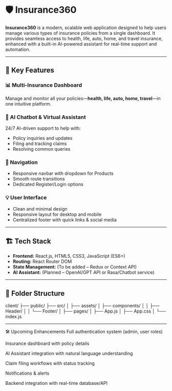 # 🛡️ Insurance360

**Insurance360** is a modern, scalable web application designed to help users manage various types of insurance policies from a single dashboard. It provides seamless access to health, life, auto, home, and travel insurance, enhanced with a built-in AI-powered assistant for real-time support and automation.

---

## 🚀 Key Features

### 📊 Multi-Insurance Dashboard  
Manage and monitor all your policies—**health, life, auto, home, travel**—in one intuitive platform.

### 🤖 AI Chatbot & Virtual Assistant  
24/7 AI-driven support to help with:
- Policy inquiries and updates
- Filing and tracking claims
- Resolving common queries

### 🧭 Navigation
- Responsive navbar with dropdown for Products
- Smooth route transitions
- Dedicated Register/Login options

### 💡 User Interface
- Clean and minimal design
- Responsive layout for desktop and mobile
- Centralized footer with quick links & social media

---

## 🏗️ Tech Stack

- **Frontend:** React.js, HTML5, CSS3, JavaScript (ES6+)
- **Routing:** React Router DOM
- **State Management:** (To be added – Redux or Context API)
- **AI Assistant:** (Planned – OpenAI/GPT API or Rasa/Chatbot service)

---

## 📁 Folder Structure

client/
├── public/
├── src/
│ ├── assets/
│ ├── components/
│ │ ├── Header/
│ │ └── Footer/
│ ├── pages/
│ ├── App.js
│ ├── App.css
│ └── index.js


---

🛠️ Upcoming Enhancements
 Full authentication system (admin, user roles)

 Insurance dashboard with policy details

 AI Assistant integration with natural language understanding

 Claim filing workflows with status tracking

 Notifications & alerts

 Backend integration with real-time database/API

